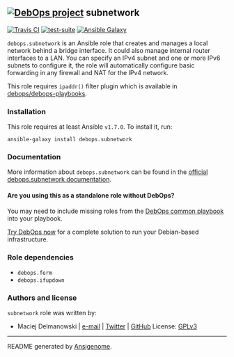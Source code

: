 ## [![DebOps project](http://debops.org/images/debops-small.png)](http://debops.org) subnetwork

[![Travis CI](http://img.shields.io/travis/debops/ansible-subnetwork.svg?style=flat)](http://travis-ci.org/debops/ansible-subnetwork) [![test-suite](http://img.shields.io/badge/test--suite-ansible--subnetwork-blue.svg?style=flat)](https://github.com/debops/test-suite/tree/master/ansible-subnetwork/)  [![Ansible Galaxy](http://img.shields.io/badge/galaxy-debops.subnetwork-660198.svg?style=flat)](https://galaxy.ansible.com/list#/roles/2128)

`debops.subnetwork` is an Ansible role that creates and manages a local
network behind a bridge interface. It could also manage internal router
interfaces to a LAN. You can specify an IPv4 subnet and one or more
IPv6 subnets to configure it, the role will automatically configure basic
forwarding in any firewall and NAT for the IPv4 network.

This role requires `ipaddr()` filter plugin which is available in
[debops/debops-playbooks](https://github.com/debops/debops-playbooks/).

### Installation

This role requires at least Ansible `v1.7.0`. To install it, run:

    ansible-galaxy install debops.subnetwork

### Documentation

More information about `debops.subnetwork` can be found in the [official debops.subnetwork documentation](http://docs.debops.org/en/latest/ansible/roles/debops.subnetwork.html).

#### Are you using this as a standalone role without DebOps?

You may need to include missing roles from the [DebOps common
playbook](https://github.com/debops/debops-playbooks/blob/master/playbooks/common.yml)
into your playbook.

[Try DebOps now](https://github.com/debops/debops) for a complete solution to run your Debian-based infrastructure.


### Role dependencies

- `debops.ferm`
- `debops.ifupdown`


### Authors and license

`subnetwork` role was written by:
- Maciej Delmanowski | [e-mail](mailto:drybjed@gmail.com) | [Twitter](https://twitter.com/drybjed) | [GitHub](https://github.com/drybjed)
License: [GPLv3](https://tldrlegal.com/license/gnu-general-public-license-v3-%28gpl-3%29)

***

README generated by [Ansigenome](https://github.com/nickjj/ansigenome/).
